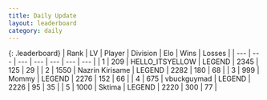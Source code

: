 ```yaml
---
title: Daily Update
layout: leaderboard
category: daily
---
```


{: .leaderboard}
| Rank | LV | Player | Division | Elo | Wins | Losses |
| --- | --- | --- | --- | --- | --- | --- |
| <span data-change="0">1</span> | 209 | <span title="ID: 528147">HELLO_ITSYELLOW</span> | LEGEND | <span data-change="0">2345</span> | <span data-change="0">125</span> | <span data-change="0">29</span> |
| <span data-change="1">2</span> | 1550 | <span title="ID: 315148">Nazrin Kirisame</span> | LEGEND | <span data-change="27">2282</span> | <span data-change="7">180</span> | <span data-change="0">68</span> |
| <span data-change="-1">3</span> | 999 | <span title="ID: 163201">Mommy</span> | LEGEND | <span data-change="0">2276</span> | <span data-change="0">152</span> | <span data-change="0">66</span> |
| <span data-change="1">4</span> | 675 | <span title="ID: 418052">vbuckguymad</span> | LEGEND | <span data-change="14">2226</span> | <span data-change="2">95</span> | <span data-change="0">35</span> |
| <span data-change="-1">5</span> | 1000 | <span title="ID: 353063">Sktima</span> | LEGEND | <span data-change="-27">2220</span> | <span data-change="4">300</span> | <span data-change="3">77</span> |